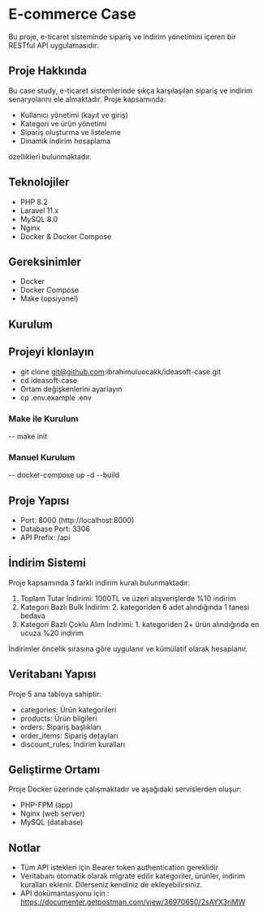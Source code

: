 # E-commerce Case 

Bu proje, e-ticaret sisteminde sipariş ve indirim yönetimini içeren bir RESTful API uygulamasıdır.

## Proje Hakkında

Bu case study, e-ticaret sistemlerinde sıkça karşılaşılan sipariş ve indirim senaryolarını ele almaktadır. Proje kapsamında:

- Kullanıcı yönetimi (kayıt ve giriş)
- Kategori ve ürün yönetimi
- Sipariş oluşturma ve listeleme
- Dinamik indirim hesaplama

özellikleri bulunmaktadır.

## Teknolojiler

- PHP 8.2
- Laravel 11.x
- MySQL 8.0
- Nginx
- Docker & Docker Compose

## Gereksinimler

- Docker
- Docker Compose
- Make (opsiyonel)

## Kurulum

## Projeyi klonlayın
- git clone git@github.com:ibrahimuluocakk/ideasoft-case.git
- cd ideasoft-case
- Ortam değişkenlerini ayarlayın
- cp .env.example .env

### Make ile Kurulum

-- make init

### Manuel Kurulum

-- docker-compose up -d --build

## Proje Yapısı

- Port: 8000 (http://localhost:8000)
- Database Port: 3306
- API Prefix: /api

## İndirim Sistemi

Proje kapsamında 3 farklı indirim kuralı bulunmaktadır:

1. Toplam Tutar İndirimi: 1000TL ve üzeri alışverişlerde %10 indirim
2. Kategori Bazlı Bulk İndirim: 2. kategoriden 6 adet alındığında 1 tanesi bedava
3. Kategori Bazlı Çoklu Alım İndirimi: 1. kategoriden 2+ ürün alındığında en ucuza %20 indirim

İndirimler öncelik sırasına göre uygulanır ve kümülatif olarak hesaplanır.

## Veritabanı Yapısı

Proje 5 ana tabloya sahiptir:
- categories: Ürün kategorileri
- products: Ürün bilgileri
- orders: Sipariş başlıkları
- order_items: Sipariş detayları
- discount_rules: İndirim kuralları

## Geliştirme Ortamı

Proje Docker üzerinde çalışmaktadır ve aşağıdaki servislerden oluşur:
- PHP-FPM (app)
- Nginx (web server)
- MySQL (database)

## Notlar

- Tüm API istekleri için Bearer token authentication gereklidir
- Veritabanı otomatik olarak migrate edilir kategoriler, ürünler, indirim kuralları eklenir. Dilerseniz kendiniz de ekleyebilirsiniz.
- API dokümantasyonu için : https://documenter.getpostman.com/view/36970650/2sAYX3riMW

